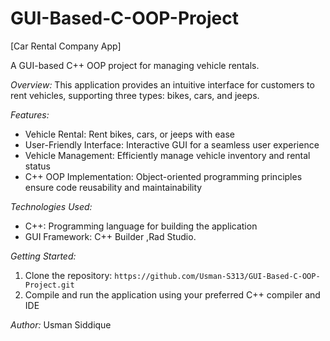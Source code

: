 # GUI-Based-C-OOP-Project
[Car Rental Company App]

A GUI-based C++ OOP project for managing vehicle rentals.

*Overview:*
This application provides an intuitive interface for customers to rent vehicles, supporting three types: bikes, cars, and jeeps.

*Features:*
- Vehicle Rental: Rent bikes, cars, or jeeps with ease
- User-Friendly Interface: Interactive GUI for a seamless user experience
- Vehicle Management: Efficiently manage vehicle inventory and rental status
- C++ OOP Implementation: Object-oriented programming principles ensure code reusability and maintainability

*Technologies Used:*
- C++: Programming language for building the application
- GUI Framework: C++ Builder ,Rad Studio.

*Getting Started:*
1. Clone the repository: `https://github.com/Usman-S313/GUI-Based-C-OOP-Project.git`
2. Compile and run the application using your preferred C++ compiler and IDE



*Author:*
Usman Siddique
